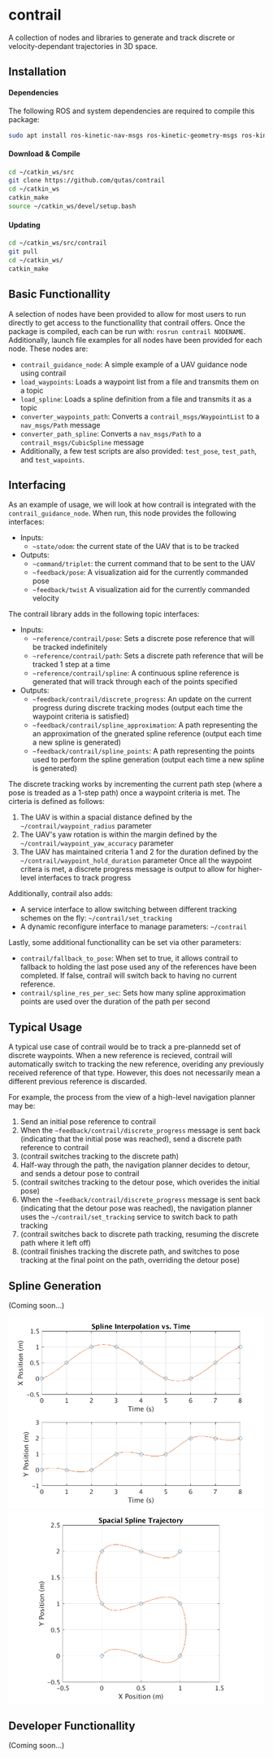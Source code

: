 # contrail
A collection of nodes and libraries to generate and track discrete or velocity-dependant trajectories in 3D space.

## Installation

#### Dependencies
The following ROS and system dependencies are required to compile this package:
```sh
sudo apt install ros-kinetic-nav-msgs ros-kinetic-geometry-msgs ros-kinetic-mavros-msgs ros-kinetic-message-generation ros-kinetic-dynamic-reconfigure libeigen3-dev
```

#### Download & Compile
```sh
cd ~/catkin_ws/src
git clone https://github.com/qutas/contrail
cd ~/catkin_ws
catkin_make
source ~/catkin_ws/devel/setup.bash
```

#### Updating
```sh
cd ~/catkin_ws/src/contrail
git pull
cd ~/catkin_ws/
catkin_make
```

## Basic Functionallity
A selection of nodes have been provided to allow for most users to run directly to get access to the functionallity that contrail offers. Once the package is compiled, each can be run with: `rosrun contrail NODENAME`. Additionally, launch file examples for all nodes have been provided for each node. These nodes are:
- `contrail_guidance_node`: A simple example of a UAV guidance node using contrail
- `load_waypoints`: Loads a waypoint list from a file and transmits them on a topic
- `load_spline`: Loads a spline definition from a file and transmits it as a topic
- `converter_waypoints_path`: Converts a `contrail_msgs/WaypointList` to a `nav_msgs/Path` message
- `converter_path_spline`: Converts a `nav_msgs/Path` to a `contrail_msgs/CubicSpline` message
- Additionally, a few test scripts are also provided: `test_pose`, `test_path`, and `test_wapoints`.

## Interfacing
As an example of usage, we will look at how contrail is integrated with the `contrail_guidance_node`. When run, this node provides the following interfaces:
- Inputs:
  - `~state/odom`: the current state of the UAV that is to be tracked
- Outputs:
  - `~command/triplet`: the current command that to be sent to the UAV
  - `~feedback/pose`: A visualization aid for the currently commanded pose
  - `~feedback/twist` A visualization aid for the currently commanded velocity

The contrail library adds in the following topic interfaces:
- Inputs:
  - `~reference/contrail/pose`: Sets a discrete pose reference that will be tracked indefinitely
  - `~reference/contrail/path`: Sets a discrete path reference that will be tracked 1 step at a time
  - `~reference/contrail/spline`: A continuous spline reference is generated that will track through each of the points specified
- Outputs:
  - `~feedback/contrail/discrete_progress`: An update on the current progress during discrete tracking modes (output each time the waypoint criteria is satisfied)
  - `~feedback/contrail/spline_approximation`: A path representing the an approximation of the gnerated spline reference (output each time a new spline is generated)
  - `~feedback/contrail/spline_points`: A path representing the points used to perform the spline generation (output each time a new spline is generated)

The discrete tracking works by incrementing the current path step (where a pose is treaded as a 1-step path) once a waypoint criteria is met. The cirteria is defined as follows:
1. The UAV is within a spacial distance defined by the `~/contrail/waypoint_radius` parameter
2. The UAV's yaw rotation is within the margin defined by the `~/contrail/waypoint_yaw_accuracy` parameter
3. The UAV has maintained criteria 1 and 2 for the duration defined by the `~/contrail/waypoint_hold_duration` parameter
Once all the waypoint critera is met, a discrete progress message is output to allow for higher-level interfaces to track progress

Additionally, contrail also adds:
- A service interface to allow switching between different tracking schemes on the fly: `~/contrail/set_tracking`
- A dynamic reconfigure interface to manage parameters: `~/contrail`

Lastly, some additional functionallity can be set via other parameters:
- `contrail/fallback_to_pose`: When set to true, it allows contrail to fallback to holding the last pose used any of the references have been completed. If false, contrail will switch back to having no current reference.
- `contrail/spline_res_per_sec`: Sets how many spline approximation points are used over the duration of the path per second

## Typical Usage
A typical use case of contrail would be to track a pre-plannedd set of discrete waypoints. When a new reference is recieved, contrail will automatically switch to tracking the new reference, overiding any previously received reference of that type. However, this does not necessarily mean a different previous reference is discarded.

For example, the process from the view of a high-level navigation planner may be:
1. Send an initial pose reference to contrail
2. When the `~feedback/contrail/discrete_progress` message is sent back (indicating that the initial pose was reached), send a discrete path reference to contrail
3. (contrail switches tracking to the discrete path)
4. Half-way through the path, the navigation planner decides to detour, and sends a detour pose to contrail
5. (contrail switches tracking to the detour pose, which overides the initial pose)
6. When the `~feedback/contrail/discrete_progress` message is sent back (indicating that the detour pose was reached), the navigation planner uses the `~/contrail/set_tracking` service to switch back to path tracking
7. (contrail switches back to discrete path tracking, resuming the discrete path where it left off)
8. (contrail finishes tracking the discrete path, and switches to pose tracking at the final point on the path, overriding the detour pose)

## Spline Generation
(Coming soon...)

![Spline vs. Time](resources/spline_vs_time.png)
![Spacial Spline](resources/spline_space.png)

## Developer Functionallity
(Coming soon...)
